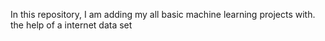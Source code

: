In this repository, I am adding my all basic machine learning projects with. the help of a internet data set
